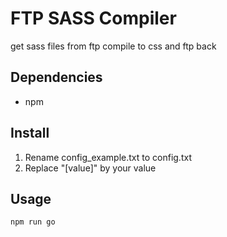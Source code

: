 # FTP SASS Compiler

get sass files from ftp compile to css and ftp back

## Dependencies

 * npm

## Install

1. Rename config_example.txt to config.txt
2. Replace "[value]" by your value

## Usage

```bash
npm run go
```

